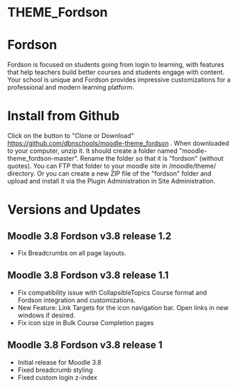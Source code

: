 THEME_Fordson
===========

# Fordson

Fordson is focused on students going from login to learning, with features that help teachers build better courses and students engage with content. Your school is unique and Fordson provides impressive customizations for a professional and modern learning platform. 

# Install from Github
Click on the button to "Clone or Download" https://github.com/dbnschools/moodle-theme_fordson . When downloaded to your computer, unzip it. It should create a folder named "moodle-theme_fordson-master". Rename the folder so that it is "fordson" (without quotes). You can FTP that folder to your moodle site in /moodle/theme/ directory. Or you can create a new ZIP file of the "fordson" folder and upload and install it via the Plugin Administration in Site Administration.


# Versions and Updates

## Moodle 3.8 Fordson v3.8 release 1.2
* Fix Breadcrumbs on all page layouts.

## Moodle 3.8 Fordson v3.8 release 1.1
* Fix compatibility issue with CollapsibleTopics Course format and Fordson integration and customizations.
* New Feature:  Link Targets for the icon navigation bar. Open links in new windows if desired.
* Fix icon size in Bulk Course Completion pages

## Moodle 3.8 Fordson v3.8 release 1
* Initial release for Moodle 3.8
* Fixed breadcrumb styling
* Fixed custom login z-index